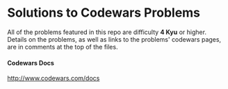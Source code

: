 # Solutions to Codewars Problems

All of the problems featured in this repo are difficulty **4 Kyu** or higher. Details on the problems, as well as links to the problems' codewars pages, are in comments at the top of the files.

#### Codewars Docs
http://www.codewars.com/docs
